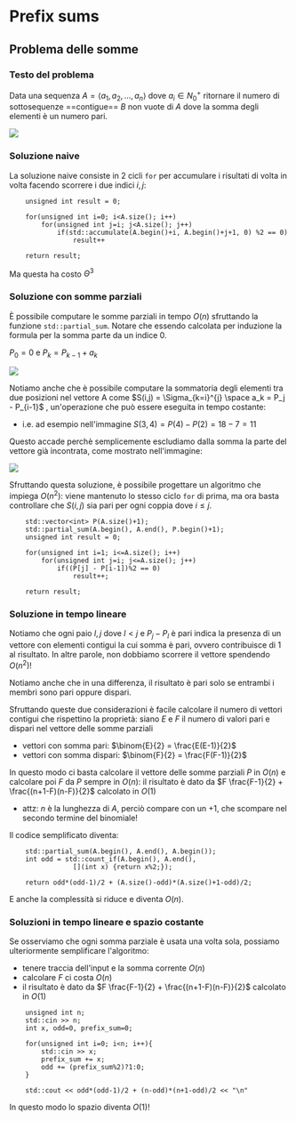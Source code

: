 # Prefix sums

## Problema delle somme

### Testo del problema

Data una sequenza $A = \langle a_1, a_2, \ldots, a_n \rangle$ dove $a_i \in N_{0}^{+}$ ritornare il numero di sottosequenze ==contigue== $B$ non vuote di $A$ dove la somma degli elementi è un numero pari.

![](./static/p_sum.png)

### Soluzione naive

La soluzione naive consiste in 2 cicli `for` per accumulare i risultati di volta in volta facendo scorrere i due indici $i, j$:

```
    unsigned int result = 0;

    for(unsigned int i=0; i<A.size(); i++)
        for(unsigned int j=i; j<A.size(); j++)
            if(std::accumulate(A.begin()+i, A.begin()+j+1, 0) %2 == 0)
                result++

    return result;
```

Ma questa ha costo $\Theta^3$

### Soluzione con somme parziali

È possibile computare le somme parziali in tempo $O(n)$ sfruttando la funzione `std::partial_sum`.
Notare che essendo calcolata per induzione la formula per la somma parte da un indice 0.

$P_0 = 0$ e $P_k = P_{k-1} + a_k$

![](./static/partial_sum.png)

Notiamo anche che è possibile computare la sommatoria degli elementi tra due posizioni nel vettore A come $S(i,j) = \Sigma_{k=i}^{j} \space a_k = P_j - P_{i-1}$ , un'operazione che può essere eseguita in tempo costante:
- i.e. ad esempio nell'immagine $S(3,4) = P(4) - P(2) = 18 - 7 = 11$ 

Questo accade perchè semplicemente escludiamo dalla somma la parte del vettore già incontrata, come mostrato nell'immagine:

![](./static/psum_trick.png)

Sfruttando questa soluzione, è possibile progettare un algoritmo che impiega $O(n^2)$: viene mantenuto lo stesso ciclo `for` di prima, ma ora basta controllare che $S(i,j)$ sia pari per ogni coppia dove $i \leq j$.

```
    std::vector<int> P(A.size()+1);
    std::partial_sum(A.begin(), A.end(), P.begin()+1);
    unsigned int result = 0;

    for(unsigned int i=1; i<=A.size(); i++)
        for(unsigned int j=i; j<=A.size(); j++)
            if((P[j] - P[i-1])%2 == 0)
                result++;

    return result;
```

### Soluzione in tempo lineare

Notiamo che ogni paio $l,j$ dove $l < j$ e $P_j - P_l$ è pari indica la presenza di un vettore con elementi contigui la cui somma è pari, ovvero contribuisce di 1 al risultato. In altre parole, non dobbiamo scorrere il vettore spendendo $O(n^2)$!

Notiamo anche che in una differenza, il risultato è pari solo se entrambi i membri sono pari oppure dispari.

Sfruttando queste due considerazioni è facile calcolare il numero di vettori contigui che rispettino la proprietà: siano $E$ e $F$ il numero di valori pari e dispari nel vettore delle somme parziali
- vettori con somma pari: $\binom{E}{2} = \frac{E(E-1)}{2}$
- vettori con somma dispari: $\binom{F}{2} = \frac{F(F-1)}{2}$

In questo modo ci basta calcolare il vettore delle somme parziali $P$ in $O(n)$ e calcolare poi $F$ da $P$ sempre in $O(n)$: il risultato è dato da $F \frac{F-1}{2} + \frac{(n+1-F)(n-F)}{2}$ calcolato in $O(1)$
- attz: $n$ è la lunghezza di $A$, perciò compare con un +1, che scompare nel secondo termine del binomiale!

Il codice semplificato diventa:
```
    std::partial_sum(A.begin(), A.end(), A.begin());
    int odd = std::count_if(A.begin(), A.end(),
                [](int x) {return x%2;});
    
    return odd*(odd-1)/2 + (A.size()-odd)*(A.size()+1-odd)/2;
```

E anche la complessità si riduce e diventa $O(n)$.

### Soluzioni in tempo lineare e spazio costante

Se osserviamo che ogni somma parziale è usata una volta sola, possiamo ulteriormente semplificare l'algoritmo:
- tenere traccia dell'input e la somma corrente $O(n)$
- calcolare $F$ ci costa $O(n)$
- il risultato è dato da $F \frac{F-1}{2} + \frac{(n+1-F)(n-F)}{2}$ calcolato in $O(1)$

```
    unsigned int n;
    std::cin >> n;
    int x, odd=0, prefix_sum=0;

    for(unsigned int i=0; i<n; i++){
        std::cin >> x;
        prefix_sum += x;
        odd += (prefix_sum%2)?1:0;
    }

    std::cout << odd*(odd-1)/2 + (n-odd)*(n+1-odd)/2 << "\n"
```

In questo modo lo spazio diventa $O(1)$!